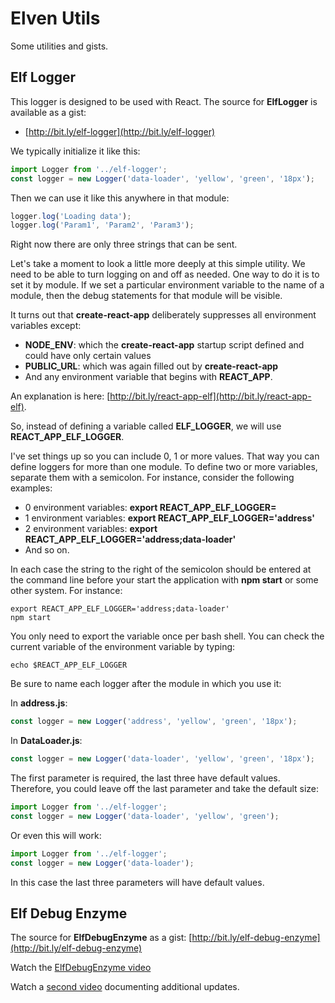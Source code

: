 # Elven Utils

Some utilities and gists.

## Elf Logger

This logger is designed to be used with React. The source for **ElfLogger** is available as a gist:

- [http://bit.ly/elf-logger](http://bit.ly/elf-logger)

We typically initialize it like this:

```javascript
import Logger from '../elf-logger';
const logger = new Logger('data-loader', 'yellow', 'green', '18px');
```

Then we can use it like this anywhere in that module:

```javascript
logger.log('Loading data');
logger.log('Param1', 'Param2', 'Param3');
```

Right now there are only three strings that can be sent.

Let's take a moment to look a little more deeply at this simple utility. We need to be able to turn logging on and off as needed. One way to do it is to set it by module. If we set a particular environment variable to the name of a module, then the debug statements for that module will be visible.

It turns out that **create-react-app** deliberately suppresses all environment variables except:

- **NODE_ENV**: which the **create-react-app** startup script defined and could have only certain values
- **PUBLIC_URL**: which was again filled out by **create-react-app**
- And any environment variable that begins with **REACT_APP**.

An explanation is here: [http://bit.ly/react-app-elf](http://bit.ly/react-app-elf).

So, instead of defining a variable called **ELF_LOGGER**, we will use **REACT_APP_ELF_LOGGER**.

I've set things up so you can include 0, 1 or more values. That way you can define loggers for more than one module. To define two or more variables, separate them with a semicolon. For instance, consider the following examples:

- 0 environment variables: **export REACT_APP_ELF_LOGGER=**
- 1 environment variables: **export REACT_APP_ELF_LOGGER='address'**
- 2 environment variables: **export REACT_APP_ELF_LOGGER='address;data-loader'**
- And so on.

In each case the string to the right of the semicolon should be entered at the command line before your start the application with **npm start** or some other system. For instance:

```
export REACT_APP_ELF_LOGGER='address;data-loader'
npm start
```

You only need to export the variable once per bash shell. You can check the current variable of the environment variable by typing:

```
echo $REACT_APP_ELF_LOGGER
```

Be sure to name each logger after the module in which you use it:

In **address.js**:

```javascript
const logger = new Logger('address', 'yellow', 'green', '18px');
```

In **DataLoader.js**:

```javascript
const logger = new Logger('data-loader', 'yellow', 'green', '18px');
```

The first parameter is required, the last three have default values. Therefore, you could leave off the last parameter and take the default size:

```javascript
import Logger from '../elf-logger';
const logger = new Logger('data-loader', 'yellow', 'green');
```

Or even this will work:

```javascript
import Logger from '../elf-logger';
const logger = new Logger('data-loader');
```

In this case the last three parameters will have default values.

## Elf Debug Enzyme

The source for **ElfDebugEnzyme** as a gist: [http://bit.ly/elf-debug-enzyme](http://bit.ly/elf-debug-enzyme)

Watch the [ElfDebugEnzyme video](https://youtu.be/JCfN8OgmKXA)

Watch a [second video](https://youtu.be/Z44pG1w-ZiU) documenting additional updates.
